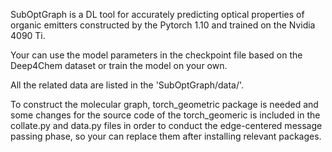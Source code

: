 SubOptGraph is a DL tool for accurately predicting optical properties of organic emitters constructed by the Pytorch 1.10 and trained on the Nvidia 4090 Ti.

Your can use the model parameters in the checkpoint file based on the Deep4Chem dataset or train the model on your own.

All the related data are listed in the 'SubOptGraph/data/'.

To construct the molecular graph, torch_geometric package is needed and some changes for the source code of the torch_geomeric is included in the collate.py and data.py files in order to conduct the edge-centered message passing phase, so your can replace them after installing relevant packages.
